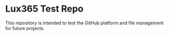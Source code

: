 # Lux365 Test Repo
This repository is intended to test the GitHub platform and file management for future projects.
